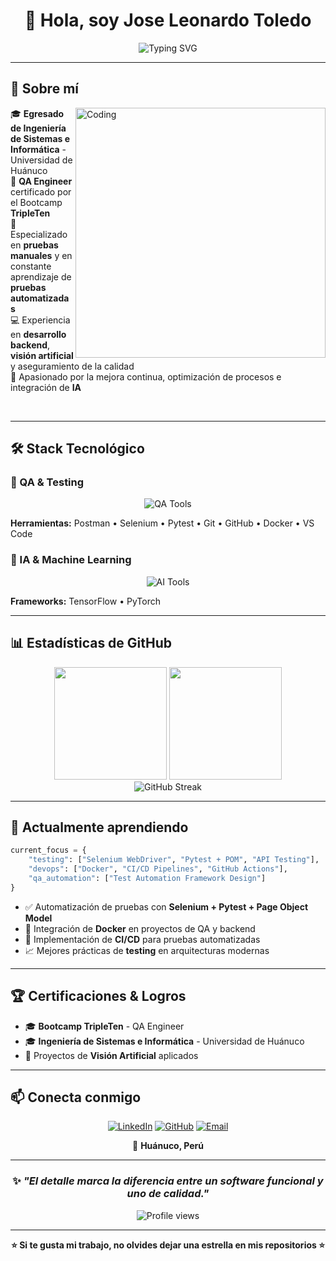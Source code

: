 <div align="center">

# 👋 Hola, soy Jose Leonardo Toledo

<img src="https://readme-typing-svg.demolab.com?font=Fira+Code&size=22&duration=3000&pause=1000&color=2E9EF7&center=true&vCenter=true&width=600&lines=QA+Engineer+%7C+Backend+Developer;Especializado+en+Testing+Manual+%26+Automatizado;Apasionado+por+la+Calidad+del+Software" alt="Typing SVG" />

</div>

---

## 🚀 Sobre mí

<img align="right" alt="Coding" width="400" src="https://user-images.githubusercontent.com/74038190/229223263-cf2e4b07-2615-4f87-9c38-e37600f8381a.gif">

🎓 **Egresado de Ingeniería de Sistemas e Informática** - Universidad de Huánuco  
🧪 **QA Engineer** certificado por el Bootcamp **TripleTen**  
💼 Especializado en **pruebas manuales** y en constante aprendizaje de **pruebas automatizadas**  
💻 Experiencia en **desarrollo backend**, **visión artificial** y aseguramiento de la calidad  
🚀 Apasionado por la mejora continua, optimización de procesos e integración de **IA**

<br clear="right"/>

---

## 🛠️ Stack Tecnológico

### 🔹 QA & Testing
<p align="center">
  <img src="https://skillicons.dev/icons?i=postman,selenium,git,github,docker,vscode" alt="QA Tools" />
</p>

**Herramientas:** Postman • Selenium • Pytest • Git • GitHub • Docker • VS Code

### 🔹 IA & Machine Learning
<p align="center">
  <img src="https://skillicons.dev/icons?i=tensorflow,pytorch" alt="AI Tools" />
</p>

**Frameworks:** TensorFlow • PyTorch

---

## 📊 Estadísticas de GitHub

<div align="center">
  <img height="180em" src="https://github-readme-stats.vercel.app/api?username=byjoseleonardo&show_icons=true&theme=tokyonight&include_all_commits=true&count_private=true"/>
  <img height="180em" src="https://github-readme-stats.vercel.app/api/top-langs/?username=byjoseleonardo&layout=compact&langs_count=8&theme=tokyonight"/>
</div>

<div align="center">
  <img src="https://github-readme-streak-stats.herokuapp.com/?user=byjoseleonardo&theme=tokyonight" alt="GitHub Streak" />
</div>

---

## 🌱 Actualmente aprendiendo

```python
current_focus = {
    "testing": ["Selenium WebDriver", "Pytest + POM", "API Testing"],
    "devops": ["Docker", "CI/CD Pipelines", "GitHub Actions"],
    "qa_automation": ["Test Automation Framework Design"]
}
```

- ✅ Automatización de pruebas con **Selenium + Pytest + Page Object Model**
- 🐳 Integración de **Docker** en proyectos de QA y backend
- 🔄 Implementación de **CI/CD** para pruebas automatizadas
- 📈 Mejores prácticas de **testing** en arquitecturas modernas

---

## 🏆 Certificaciones & Logros

- 🎓 **Bootcamp TripleTen** - QA Engineer
- 🎓 **Ingeniería de Sistemas e Informática** - Universidad de Huánuco
- 🔬 Proyectos de **Visión Artificial** aplicados

---

## 📫 Conecta conmigo

<div align="center">

[![LinkedIn](https://img.shields.io/badge/LinkedIn-0077B5?style=for-the-badge&logo=linkedin&logoColor=white)](https://www.linkedin.com/in/jose-leonardo-toledo-cervantes-4b5029282)
[![GitHub](https://img.shields.io/badge/GitHub-100000?style=for-the-badge&logo=github&logoColor=white)](https://github.com/byjoseleonardo)
[![Email](https://img.shields.io/badge/Email-D14836?style=for-the-badge&logo=gmail&logoColor=white)](mailto:leonardocervantest22@gmail.com)

📍 **Huánuco, Perú**

</div>

---

<div align="center">

### ✨ *"El detalle marca la diferencia entre un software funcional y uno de calidad."*

<img src="https://komarev.com/ghpvc/?username=byjoseleonardo&color=blueviolet&style=flat-square&label=Visitas+al+perfil" alt="Profile views" />

</div>

---

<div align="center">

**⭐️ Si te gusta mi trabajo, no olvides dejar una estrella en mis repositorios ⭐️**

</div>

